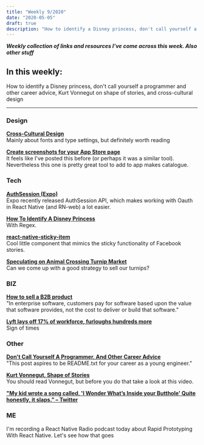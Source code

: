 ```yaml
---
title: "Weekly 9/2020"
date: "2020-05-05"
draft: true
description: "How to identify a Disney princess, don't call yourself a programmer and other career advice, Kurt Vonnegut on shape of stories, and cross-cultural design"
---
```


_**Weekly collection of links and resources I've come across this week. Also other stuff**_

## In this weekly:

How to identify a Disney princess, don't call yourself a programmer and other career advice, Kurt Vonnegut on shape of stories, and cross-cultural design

---

### Design

**[Cross-Cultural Design](https://alistapart.com/article/cross-cultural-design/)**  
Mainly about fonts and type settings, but definitely worth reading

**[Create screenshots for your App Store page](https://previewed.app/screenshots/appstore/)**  
It feels like I've posted this before (or perhaps it was a similar tool). Nevertheless this one is pretty great tool to add to app makes catalogue.

### Tech

**[AuthSession (Expo)](https://docs.expo.io/versions/latest/sdk/auth-session/)**  
Expo recently released AuthSession API, which makes working with Oauth in React Native (and RN-web) a lot easier.

**[How To Identify A Disney Princess](http://seccorecit.blogspot.com/2019/03/umileah-how-to-identify-disney-princess.html)**  
With Regex.

**[react-native-sticky-item](https://github.com/gorhom/react-native-sticky-item)**  
Cool little component that mimics the sticky functionality of Facebook stories.

**[Speculating on Animal Crossing Turnip Market](https://insignificantbits.com/2020/05/02/turnips/)**  
Can we come up with a good strategy to sell our turnips?

### BIZ

**[How to sell a B2B product](https://calv.info/how-to-sell-b2b)**  
"In enterprise software, customers pay for software based upon the value that software provides, not the cost to deliver or build that software."

**[Lyft lays off 17% of workforce, furloughs hundreds more](https://www.cnbc.com/2020/04/29/lyft-lays-off-17percent-of-workforce-furloughs-hundreds-more.html)**  
Sign of times

### Other

**[Don't Call Yourself A Programmer, And Other Career Advice](https://www.kalzumeus.com/2011/10/28/dont-call-yourself-a-programmer/)**  
"This post aspires to be README.txt for your career as a young engineer."

**[Kurt Vonnegut, Shape of Stories](https://www.youtube.com/watch?v=GOGru_4z1Vc)**  
You should read Vonnegut, but before you do that take a look at this video.

**["My kid wrote a song called, 'I Wonder What’s Inside your Butthole' Quite honestly, it slaps." – Twitter](https://twitter.com/LisaRieffel/status/1256743980173148160)**

### ME

I'm recording a React Native Radio podcast today about Rapid Prototyping With React Native. Let's see how that goes

